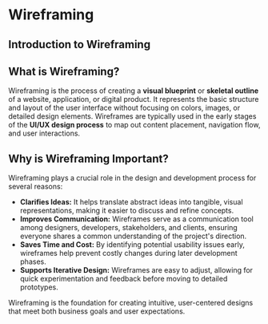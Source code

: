 # Wireframing

## Introduction to Wireframing

## What is Wireframing?

Wireframing is the process of creating a **visual blueprint** or **skeletal outline** of a website, application, or digital product. It represents the basic structure and layout of the user interface without focusing on colors, images, or detailed design elements. Wireframes are typically used in the early stages of the **UI/UX design process** to map out content placement, navigation flow, and user interactions.

## Why is Wireframing Important?

Wireframing plays a crucial role in the design and development process for several reasons:

- **Clarifies Ideas:** It helps translate abstract ideas into tangible, visual representations, making it easier to discuss and refine concepts.
- **Improves Communication:** Wireframes serve as a communication tool among designers, developers, stakeholders, and clients, ensuring everyone shares a common understanding of the project's direction.
- **Saves Time and Cost:** By identifying potential usability issues early, wireframes help prevent costly changes during later development phases.
- **Supports Iterative Design:** Wireframes are easy to adjust, allowing for quick experimentation and feedback before moving to detailed prototypes.

Wireframing is the foundation for creating intuitive, user-centered designs that meet both business goals and user expectations.
